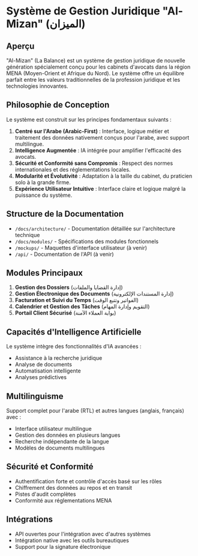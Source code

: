 # Système de Gestion Juridique "Al-Mizan" (الميزان)

## Aperçu

"Al-Mizan" (La Balance) est un système de gestion juridique de nouvelle génération spécialement conçu pour les cabinets d'avocats dans la région MENA (Moyen-Orient et Afrique du Nord). Le système offre un équilibre parfait entre les valeurs traditionnelles de la profession juridique et les technologies innovantes.

## Philosophie de Conception

Le système est construit sur les principes fondamentaux suivants :

1. **Centré sur l'Arabe (Arabic-First)** : Interface, logique métier et traitement des données nativement conçus pour l'arabe, avec support multilingue.
2. **Intelligence Augmentée** : IA intégrée pour amplifier l'efficacité des avocats.
3. **Sécurité et Conformité sans Compromis** : Respect des normes internationales et des réglementations locales.
4. **Modularité et Évolutivité** : Adaptation à la taille du cabinet, du praticien solo à la grande firme.
5. **Expérience Utilisateur Intuitive** : Interface claire et logique malgré la puissance du système.

## Structure de la Documentation

- `/docs/architecture/` - Documentation détaillée sur l'architecture technique
- `/docs/modules/` - Spécifications des modules fonctionnels
- `/mockups/` - Maquettes d'interface utilisateur (à venir)
- `/api/` - Documentation de l'API (à venir)

## Modules Principaux

1. **Gestion des Dossiers** (إدارة القضايا والملفات)
2. **Gestion Électronique des Documents** (إدارة المستندات الإلكترونية)
3. **Facturation et Suivi du Temps** (الفواتير وتتبع الوقت)
4. **Calendrier et Gestion des Tâches** (التقويم وإدارة المهام)
5. **Portail Client Sécurisé** (بوابة العملاء الآمنة)

## Capacités d'Intelligence Artificielle

Le système intègre des fonctionnalités d'IA avancées :
- Assistance à la recherche juridique
- Analyse de documents
- Automatisation intelligente
- Analyses prédictives

## Multilinguisme

Support complet pour l'arabe (RTL) et autres langues (anglais, français) avec :
- Interface utilisateur multilingue
- Gestion des données en plusieurs langues
- Recherche indépendante de la langue
- Modèles de documents multilingues

## Sécurité et Conformité

- Authentification forte et contrôle d'accès basé sur les rôles
- Chiffrement des données au repos et en transit
- Pistes d'audit complètes
- Conformité aux réglementations MENA

## Intégrations

- API ouvertes pour l'intégration avec d'autres systèmes
- Intégration native avec les outils bureautiques
- Support pour la signature électronique
